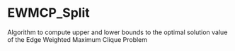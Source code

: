 # EWMCP_Split
Algorithm to compute upper and lower bounds to the optimal solution value of the Edge Weighted Maximum Clique Problem
